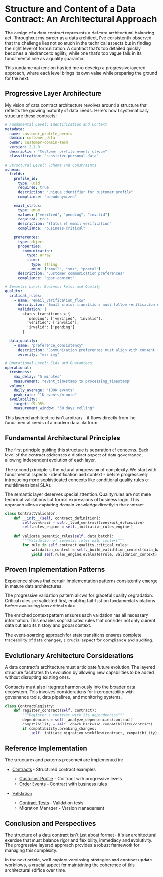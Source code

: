 # Structure and Content of a Data Contract: An Architectural Approach

The design of a data contract represents a delicate architectural balancing act. Throughout my career as a data architect, I've consistently observed that the challenge lies not so much in the technical aspects but in finding the right level of formalization. A contract that's too detailed quickly becomes a hindrance to agility, while one that's too vague fails in its fundamental role as a quality guarantor.

This fundamental tension has led me to develop a progressive layered approach, where each level brings its own value while preparing the ground for the next.

## Progressive Layer Architecture

My vision of data contract architecture revolves around a structure that reflects the growing maturity of data needs. Here's how I systematically structure these contracts:

```yaml
# Fundamental Level: Identification and Context
metadata:
  name: customer_profile_events
  domain: customer_data
  owner: customer-domain-team
  version: 2.1.0
  description: "Customer profile events stream"
  classification: "sensitive-personal-data"
   
# Structural Level: Schema and Constraints
schema:
  fields:
    profile_id:
      type: uuid
      required: true
      description: "Unique identifier for customer profile"
      compliance: "pseudonymized"
       
    email_status:
      type: enum
      values: ["verified", "pending", "invalid"]
      required: true
      description: "Status of email verification"
      compliance: "business-critical"
       
    preferences:
      type: object
      properties:
        communication:
          type: array
          items:
            type: string
            enum: ["email", "sms", "postal"]
      description: "Customer communication preferences"
      compliance: "gdpr-consent"

# Semantic Level: Business Rules and Quality
quality:
  critical_rules:
    - name: "email_verification_flow"
      description: "Email status transitions must follow verification workflow"
      validation: | 
        status_transitions = {
          'pending': ['verified', 'invalid'],
          'verified': ['invalid'],
          'invalid': ['pending']
        }
     
  data_quality:
    - name: "preference_consistency"
      description: "Communication preferences must align with consent records"
      severity: "warning"

# Operational Level: SLAs and Guarantees
operational:
  freshness:
    max_delay: "5 minutes"
    measurement: "event_timestamp to processing_timestamp"
  volume:
    daily_average: "100K events"
    peak_rate: "1K events/minute"
  availability:  
    target: 99.95%
    measurement_window: "30 days rolling"
```

This layered architecture isn't arbitrary - it flows directly from the fundamental needs of a modern data platform.

## Fundamental Architectural Principles

The first principle guiding this structure is separation of concerns. Each level of the contract addresses a distinct aspect of data governance, allowing independent evolution of each layer.

The second principle is the natural progression of complexity. We start with fundamental aspects - identification and context - before progressively introducing more sophisticated concepts like conditional quality rules or multidimensional SLAs.

The semantic layer deserves special attention. Quality rules are not mere technical validations but formal expressions of business logic. This approach allows capturing domain knowledge directly in the contract.

```python
class ContractValidator:
    def __init__(self, contract_definition):
        self.contract = self._load_contract(contract_definition)
        self.rules_engine = self._initialize_rules_engine()
     
    def validate_semantic_rules(self, data_batch):
        """Validation of semantic rules with context"""
        for rule in self.contract.quality.critical_rules:
            validation_context = self._build_validation_context(data_batch)
            yield self.rules_engine.evaluate(rule, validation_context)
```

## Proven Implementation Patterns

Experience shows that certain implementation patterns consistently emerge in mature data architectures:

The progressive validation pattern allows for graceful quality degradation. Critical rules are validated first, enabling fail-fast on fundamental violations before evaluating less critical rules.

The enriched context pattern ensures each validation has all necessary information. This enables sophisticated rules that consider not only current data but also its history and global context.

The event-sourcing approach for state transitions ensures complete traceability of data changes, a crucial aspect for compliance and auditing.

## Evolutionary Architecture Considerations

A data contract's architecture must anticipate future evolution. The layered structure facilitates this evolution by allowing new capabilities to be added without disrupting existing ones.

Contracts must also integrate harmoniously into the broader data ecosystem. This involves considerations for interoperability with governance tools, data pipelines, and monitoring systems.

```python
class ContractRegistry:
    def register_contract(self, contract):
        """Register a contract with its dependencies"""
        dependencies = self._analyze_dependencies(contract)
        compatibility = self._check_backward_compatibility(contract)
        if compatibility.breaking_changes:
            self._initiate_migration_workflow(contract, compatibility)
```

## Reference Implementation

The structures and patterns presented are implemented in:

- [Contracts](../../../contracts/) - Structured contract examples
  - [Customer Profile](../../../contracts/customer-domain/customer_profile_events.yaml) - Contract with progressive levels
  - [Order Events](../../../contracts/customer-domain/order_events.yaml) - Contract with business rules

- [Validation](../../../validation/)
  - [Contract Tests](../../../validation/contract_tests.py) - Validation tests
  - [Migration Manager](../../../validation/version_migration.py) - Version management

## Conclusion and Perspectives

The structure of a data contract isn't just about format - it's an architectural exercise that must balance rigor and flexibility, immediacy and evolutivity. The progressive layered approach provides a robust framework for managing this complexity.

In the next article, we'll explore versioning strategies and contract update workflows, a crucial aspect for maintaining the coherence of this architectural edifice over time. 